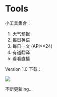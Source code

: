 # Tools

小工具集合：
1. 天气预报
2. 每日英语
3. 每日一文 (API>=24)
4. 有道翻译
5. 看看直播

Version 1.0 下载：

![](https://i.loli.net/2017/09/23/59c5ea9f875e6.jpg)

不断更新ing...
